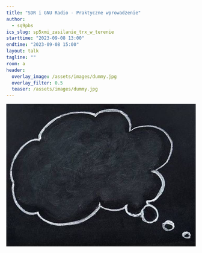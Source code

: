 ```yaml
---
title: "SDR i GNU Radio - Praktyczne wprowadzenie"
author: 
  - sq9pbs
ics_slug: sp5xmi_zasilanie_trx_w_terenie
starttime: "2023-09-08 13:00"
endtime: "2023-09-08 15:00"
layout: talk
tagline: ""
room: a
header:
  overlay_image: /assets/images/dummy.jpg
  overlay_filter: 0.5
  teaser: /assets/images/dummy.jpg
---
```


![](/assets/images/dummy.jpg)
